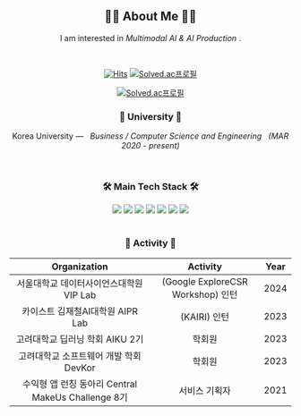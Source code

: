 <div align=center>

 <h2 align="center">👩‍💻 About Me 👩‍💻</h2>
<p align="center">
  I am interested in <em> Multimodal AI & AI Production </em>.
</p>
<br> 


[![Hits](https://hits.seeyoufarm.com/api/count/incr/badge.svg?url=https%3A%2F%2Fgithub.com%2Fdhdbsrlw&count_bg=%2379C83D&title_bg=%23555555&icon=&icon_color=%23E7E7E7&title=hits&edge_flat=false)](https://hits.seeyoufarm.com)
[![Solved.ac프로필](http://mazassumnida.wtf/api/mini/generate_badge?boj=dhdsbrlw)](https://solved.ac/dhdbsrlw) 

[![Solved.ac프로필](http://mazassumnida.wtf/api/v2/generate_badge?boj=dhdbsrlw)](https://solved.ac/dhdbsrlw)

<h3 align="center">🏫 University 🏫</h3>
<p align="center">
Korea University  —  &nbsp; <em> Business / Computer Science and Engineering &nbsp; (MAR  2020 - present) </em>
</p>   
<br>


<h3 align="center">🛠️ Main Tech Stack 🛠️</h3>
<img src="https://img.shields.io/badge/python-3776AB?style=for-the-badge&logo=python&logoColor=white"> 
<img src="https://img.shields.io/badge/pytorch-EE4C2C?style=for-the-badge&logo=pytorch&logoColor=white">
<img src="https://img.shields.io/badge/fastapi-009688?style=for-the-badge&logo=fastapi&logoColor=white">
<img src="https://img.shields.io/badge/docker-2496ED?style=for-the-badge&logo=docker&logoColor=white">
<img src="https://img.shields.io/badge/c++-00599C?style=for-the-badge&logo=c%2B%2B&logoColor=white">
<img src="https://img.shields.io/badge/react-61DAFB?style=for-the-badge&logo=react&logoColor=black"> 
<img src="https://img.shields.io/badge/apacheairflow-017CEE?style=for-the-badge&logo=apacheairflow&logoColor=white">
<br>
<br>

<h3 align="center"> 🧩 Activity 🧩</h3>

|Organization|Activity|Year|
|:---:|:---:|:---:|
|서울대학교 데이터사이언스대학원 VIP Lab|(Google ExploreCSR Workshop) 인턴|2024|
|카이스트 김재철AI대학원 AIPR Lab |(KAIRI) 인턴|2023|
|고려대학교 딥러닝 학회 AIKU 2기|학회원|2023|
|고려대학교 소프트웨어 개발 학회 DevKor|학회원|2023|
|수익형 앱 런칭 동아리 Central MakeUs Challenge 8기|서비스 기획자|2021|
 
 <br>
</div>



<!--
**dhdbsrlw/dhdbsrlw** is a ✨ _special_ ✨ repository because its `README.md` (this file) appears on your GitHub profile.

Here are some ideas to get you started:

- 🔭 I’m currently working on ...
- 🌱 I’m currently learning ...
- 👯 I’m looking to collaborate on ...
- 🤔 I’m looking for help with ...
- 💬 Ask me about ...
- 📫 How to reach me: ...
- 😄 Pronouns: ...
- ⚡ Fun fact: ...
-->
